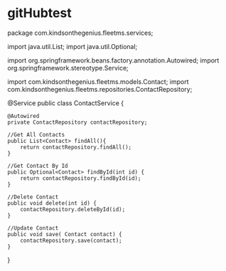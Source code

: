 # gitHubtest
package com.kindsonthegenius.fleetms.services;

import java.util.List;
import java.util.Optional;

import org.springframework.beans.factory.annotation.Autowired;
import org.springframework.stereotype.Service;

import com.kindsonthegenius.fleetms.models.Contact;
import com.kindsonthegenius.fleetms.repositories.ContactRepository;

@Service
public class ContactService {
	
	@Autowired
	private ContactRepository contactRepository;
	
	//Get All Contacts
	public List<Contact> findAll(){
		return contactRepository.findAll();
	}	
	
	//Get Contact By Id
	public Optional<Contact> findById(int id) {
		return contactRepository.findById(id);
	}	
	
	//Delete Contact
	public void delete(int id) {
		contactRepository.deleteById(id);
	}
	
	//Update Contact
	public void save( Contact contact) {
		contactRepository.save(contact);
	}

}
